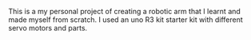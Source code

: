 This is a my personal project of creating a robotic arm that I learnt and made myself from scratch. I used an uno R3 kit starter kit with different servo motors and parts. 